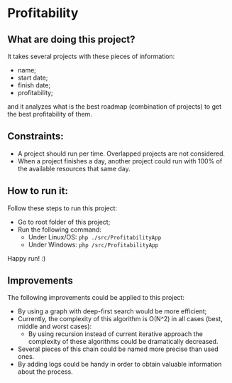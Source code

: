 # Profitability
## What are doing this project?
It takes several projects with these pieces of information:
  * name;
  * start date;
  * finish date;
  * profitability;
  
and it analyzes what is the best roadmap (combination of projects) to get the best profitability of them.
## Constraints:
  * A project should run per time. Overlapped projects are not considered.
  * When a project finishes a day, another project could run with 100% of the available resources that same day.

## How to run it:
Follow these steps to run this project:
* Go to root folder of this project;
* Run the following command:
  * Under Linux/OS: ```php ./src/ProfitabilityApp```
  * Under Windows: ```php /src/ProfitabilityApp```

Happy run! :)

## Improvements
The following improvements could be applied to this project:
* By using a graph with deep-first search would be more efficient;
* Currently, the complexity of this algorithm is O(N^2) in all cases (best, middle and worst cases):
  * By using recursion instead of current iterative approach the complexity of these algorithms could be dramatically decreased.
* Several pieces of this chain could be named more precise than used ones.
* By adding logs could be handy in order to obtain valuable information about the process.